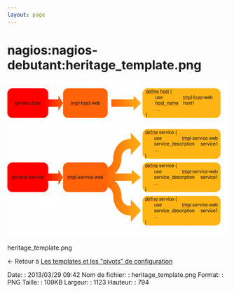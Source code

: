 ```yaml
---
layout: page
---
```


nagios:nagios-debutant:heritage\_template.png
=============================================

[![heritage\_template.png](../../../assets/media/nagios/nagios-debutant/heritage_template.png@cache=&w=900&h=636 "heritage_template.png")](../../../assets/media/nagios/nagios-debutant/heritage_template.png@cache= "Afficher le fichier original")

heritage\_template.png

← Retour à [Les templates et les "pivots" de
configuration](../../../nagios/nagios-debutant/templates-hostgroups-pivots.html "nagios:nagios-debutant:templates-hostgroups-pivots")

Date:
:   2013/03/29 09:42
Nom de fichier:
:   heritage\_template.png
Format:
:   PNG
Taille:
:   109KB
Largeur:
:   1123
Hauteur:
:   794

